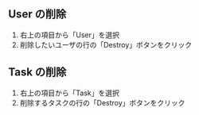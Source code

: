 ## User の削除

1. 右上の項目から「User」を選択
2. 削除したいユーザの行の「Destroy」ボタンをクリック

## Task の削除

1. 右上の項目から「Task」を選択
2. 削除するタスクの行の「Destroy」ボタンをクリック

